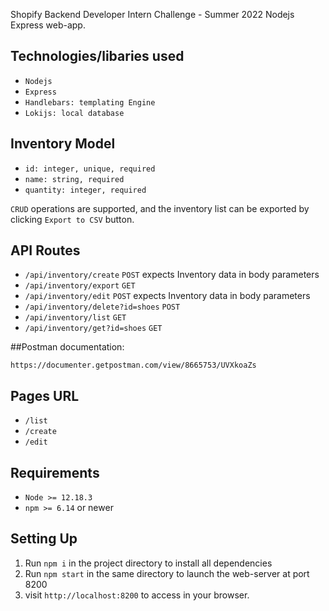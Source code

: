 Shopify Backend Developer Intern Challenge - Summer 2022
Nodejs Express web-app.

## Technologies/libaries used
 * ``Nodejs``
 * ``Express``
 * ``Handlebars: templating Engine``
 * ``Lokijs: local database``

## Inventory Model
  * ``id: integer, unique, required``
  * ``name: string, required``
  * ``quantity: integer, required``

``CRUD`` operations are supported, and the inventory list can be exported by clicking ``Export to CSV`` button.

## API Routes
* ```/api/inventory/create``` ``POST`` expects Inventory data in body parameters
* ```/api/inventory/export``` ``GET``
* ```/api/inventory/edit``` ``POST`` expects Inventory data in body parameters
* ```/api/inventory/delete?id=shoes``` ``POST``
* ```/api/inventory/list``` ``GET``
* ```/api/inventory/get?id=shoes``` ``GET``

##Postman documentation: 
```
https://documenter.getpostman.com/view/8665753/UVXkoaZs
```

## Pages URL
* ```/list```
* ```/create```
* ```/edit```

## Requirements

 * ``Node >= 12.18.3``
 * ``npm >= 6.14`` or newer

## Setting Up

1. Run ```npm i``` in the project directory to install all dependencies
2. Run ```npm start``` in the same directory to launch the web-server at port 8200
3. visit ```http://localhost:8200``` to access in your browser.


